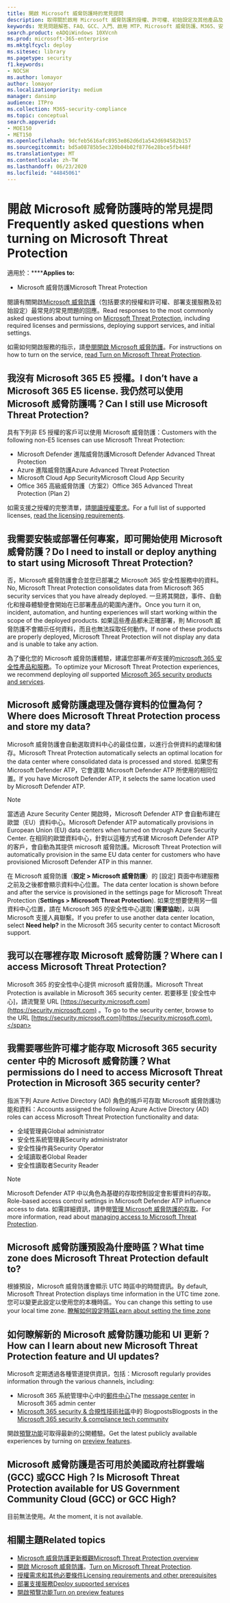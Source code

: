 ```yaml
---
title: 開啟 Microsoft 威脅防護時的常見提問
description: 取得關於啟用 Microsoft 威脅防護的授權、許可權、初始設定及其他產品及服務的最常見問題的答案。
keywords: 常見問題解答、FAQ、GCC、入門、啟用 MTP、Microsoft 威脅防護、M365、安全性、資料位置、必要許可權、授權資格、設定頁面
search.product: eADQiWindows 10XVcnh
ms.prod: microsoft-365-enterprise
ms.mktglfcycl: deploy
ms.sitesec: library
ms.pagetype: security
f1.keywords:
- NOCSH
ms.author: lomayor
author: lomayor
ms.localizationpriority: medium
manager: dansimp
audience: ITPro
ms.collection: M365-security-compliance
ms.topic: conceptual
search.appverid:
- MOE150
- MET150
ms.openlocfilehash: 9dcfeb5616afc8953e862d6d1a542d694582b157
ms.sourcegitcommit: bd5a08785b5ec320b04b02f8776e28bce5fb448f
ms.translationtype: MT
ms.contentlocale: zh-TW
ms.lasthandoff: 06/23/2020
ms.locfileid: "44845061"
---
```

# <a name="frequently-asked-questions-when-turning-on-microsoft-threat-protection"></a><span data-ttu-id="0a0b0-104">開啟 Microsoft 威脅防護時的常見提問</span><span class="sxs-lookup"><span data-stu-id="0a0b0-104">Frequently asked questions when turning on Microsoft Threat Protection</span></span>

<span data-ttu-id="0a0b0-105">適用於：\*\*\*\*</span><span class="sxs-lookup"><span data-stu-id="0a0b0-105">**Applies to:**</span></span>
- <span data-ttu-id="0a0b0-106">Microsoft 威脅防護</span><span class="sxs-lookup"><span data-stu-id="0a0b0-106">Microsoft Threat Protection</span></span>

<span data-ttu-id="0a0b0-107">閱讀有關開啟[Microsoft 威脅防護](microsoft-threat-protection.md)（包括要求的授權和許可權、部署支援服務及初始設定）最常見的常見問題的回應。</span><span class="sxs-lookup"><span data-stu-id="0a0b0-107">Read responses to the most commonly asked questions about turning on [Microsoft Threat Protection](microsoft-threat-protection.md), including required licenses and permissions, deploying support services, and initial settings.</span></span>

<span data-ttu-id="0a0b0-108">如需如何開啟服務的指示，請[參閱開啟 Microsoft 威脅防護](mtp-enable.md)。</span><span class="sxs-lookup"><span data-stu-id="0a0b0-108">For instructions on how to turn on the service, [read Turn on Microsoft Threat Protection](mtp-enable.md).</span></span>

## <a name="i-dont-have-a-microsoft-365-e5-license-can-i-still-use-microsoft-threat-protection"></a><span data-ttu-id="0a0b0-109">我沒有 Microsoft 365 E5 授權。</span><span class="sxs-lookup"><span data-stu-id="0a0b0-109">I don’t have a Microsoft 365 E5 license.</span></span> <span data-ttu-id="0a0b0-110">我仍然可以使用 Microsoft 威脅防護嗎？</span><span class="sxs-lookup"><span data-stu-id="0a0b0-110">Can I still use Microsoft Threat Protection?</span></span>

<span data-ttu-id="0a0b0-111">具有下列非 E5 授權的客戶可以使用 Microsoft 威脅防護：</span><span class="sxs-lookup"><span data-stu-id="0a0b0-111">Customers with the following non-E5 licenses can use Microsoft Threat Protection:</span></span>

- <span data-ttu-id="0a0b0-112">Microsoft Defender 進階威脅防護</span><span class="sxs-lookup"><span data-stu-id="0a0b0-112">Microsoft Defender Advanced Threat Protection</span></span>
- <span data-ttu-id="0a0b0-113">Azure 進階威脅防護</span><span class="sxs-lookup"><span data-stu-id="0a0b0-113">Azure Advanced Threat Protection</span></span>
- <span data-ttu-id="0a0b0-114">Microsoft Cloud App Security</span><span class="sxs-lookup"><span data-stu-id="0a0b0-114">Microsoft Cloud App Security</span></span>
- <span data-ttu-id="0a0b0-115">Office 365 高級威脅防護（方案2）</span><span class="sxs-lookup"><span data-stu-id="0a0b0-115">Office 365 Advanced Threat Protection (Plan 2)</span></span>
 
<span data-ttu-id="0a0b0-116">如需支援之授權的完整清單，請[閱讀授權要求](prerequisites.md#licensing-requirements)。</span><span class="sxs-lookup"><span data-stu-id="0a0b0-116">For a full list of supported licenses, [read the licensing requirements](prerequisites.md#licensing-requirements).</span></span>

## <a name="do-i-need-to-install-or-deploy-anything-to-start-using-microsoft-threat-protection"></a><span data-ttu-id="0a0b0-117">我需要安裝或部署任何專案，即可開始使用 Microsoft 威脅防護？</span><span class="sxs-lookup"><span data-stu-id="0a0b0-117">Do I need to install or deploy anything to start using Microsoft Threat Protection?</span></span>

<span data-ttu-id="0a0b0-118">否，Microsoft 威脅防護會合並您已部署之 Microsoft 365 安全性服務中的資料。</span><span class="sxs-lookup"><span data-stu-id="0a0b0-118">No, Microsoft Threat Protection consolidates data from Microsoft 365 security services that you have already deployed.</span></span> <span data-ttu-id="0a0b0-119">一旦將其開啟，事件、自動化和搜尋體驗便會開始在已部署產品的範圍內運作。</span><span class="sxs-lookup"><span data-stu-id="0a0b0-119">Once you turn it on, incident, automation, and hunting experiences will start working within the scope of the deployed products.</span></span> <span data-ttu-id="0a0b0-120">如果這些產品都未正確部署，則 Microsoft 威脅防護不會顯示任何資料，而且也無法採取任何動作。</span><span class="sxs-lookup"><span data-stu-id="0a0b0-120">If none of these products are properly deployed, Microsoft Threat Protection will not display any data and is unable to take any action.</span></span>

<span data-ttu-id="0a0b0-121">為了優化您的 Microsoft 威脅防護體驗，建議您部署*所有*支援的[microsoft 365 安全性產品和服務](deploy-supported-services.md)。</span><span class="sxs-lookup"><span data-stu-id="0a0b0-121">To optimize your Microsoft Threat Protection experiences, we recommend deploying *all* supported [Microsoft 365 security products and services](deploy-supported-services.md).</span></span>

## <a name="where-does-microsoft-threat-protection-process-and-store-my-data"></a><span data-ttu-id="0a0b0-122">Microsoft 威脅防護處理及儲存資料的位置為何？</span><span class="sxs-lookup"><span data-stu-id="0a0b0-122">Where does Microsoft Threat Protection process and store my data?</span></span>
<span data-ttu-id="0a0b0-123">Microsoft 威脅防護會自動選取資料中心的最佳位置，以進行合併資料的處理和儲存。</span><span class="sxs-lookup"><span data-stu-id="0a0b0-123">Microsoft Threat Protection automatically selects an optimal location for the data center where consolidated data is processed and stored.</span></span> <span data-ttu-id="0a0b0-124">如果您有 Microsoft Defender ATP，它會選取 Microsoft Defender ATP 所使用的相同位置。</span><span class="sxs-lookup"><span data-stu-id="0a0b0-124">If you have Microsoft Defender ATP, it selects the same location used by Microsoft Defender ATP.</span></span>

>[!NOTE]
><span data-ttu-id="0a0b0-125">當透過 Azure Security Center 開啟時，Microsoft Defender ATP 會自動布建在歐盟（EU）資料中心。</span><span class="sxs-lookup"><span data-stu-id="0a0b0-125">Microsoft Defender ATP automatically provisions in European Union (EU) data centers when turned on through Azure Security Center.</span></span> <span data-ttu-id="0a0b0-126">在相同的歐盟資料中心，針對以這種方式布建 Microsoft Defender ATP 的客戶，會自動為其提供 microsoft 威脅防護。</span><span class="sxs-lookup"><span data-stu-id="0a0b0-126">Microsoft Threat Protection will automatically provision in the same EU data center for customers who have provisioned Microsoft Defender ATP in this manner.</span></span> 

<span data-ttu-id="0a0b0-127">在 Microsoft 威脅防護（**設定 > Microsoft 威脅防護**）的 [設定] 頁面中布建服務之前及之後都會顯示資料中心位置。</span><span class="sxs-lookup"><span data-stu-id="0a0b0-127">The data center location is shown before and after the service is provisioned in the settings page for Microsoft Threat Protection (**Settings > Microsoft Threat Protection**).</span></span> <span data-ttu-id="0a0b0-128">如果您想要使用另一個資料中心位置，請在 Microsoft 365 的安全性中心選取 [**需要協助**]，以與 Microsoft 支援人員聯繫。</span><span class="sxs-lookup"><span data-stu-id="0a0b0-128">If you prefer to use another data center location, select **Need help?** in the Microsoft 365 security center to contact Microsoft support.</span></span>

## <a name="where-can-i-access-microsoft-threat-protection"></a><span data-ttu-id="0a0b0-129">我可以在哪裡存取 Microsoft 威脅防護？</span><span class="sxs-lookup"><span data-stu-id="0a0b0-129">Where can I access Microsoft Threat Protection?</span></span>

<span data-ttu-id="0a0b0-130">Microsoft 365 的安全性中心提供 microsoft 威脅防護。</span><span class="sxs-lookup"><span data-stu-id="0a0b0-130">Microsoft Threat Protection is available in Microsoft 365 security center.</span></span> <span data-ttu-id="0a0b0-131">若要移至 [安全性中心]，請流覽至 URL [https://security.microsoft.com](https://security.microsoft.com) 。</span><span class="sxs-lookup"><span data-stu-id="0a0b0-131">To go to the security center, browse to the URL [https://security.microsoft.com](https://security.microsoft.com).</span></span>

##  <a name="what-permissions-do-i-need-to-access-microsoft-threat-protection-in-microsoft-365-security-center"></a><span data-ttu-id="0a0b0-132">我需要哪些許可權才能存取 Microsoft 365 security center 中的 Microsoft 威脅防護？</span><span class="sxs-lookup"><span data-stu-id="0a0b0-132">What permissions do I need to access Microsoft Threat Protection in Microsoft 365 security center?</span></span>

<span data-ttu-id="0a0b0-133">指派下列 Azure Active Directory (AD) 角色的帳戶可存取 Microsoft 威脅防護功能和資料：</span><span class="sxs-lookup"><span data-stu-id="0a0b0-133">Accounts assigned the following Azure Active Directory (AD) roles can access Microsoft Threat Protection functionality and data:</span></span>

- <span data-ttu-id="0a0b0-134">全域管理員</span><span class="sxs-lookup"><span data-stu-id="0a0b0-134">Global administrator</span></span>
- <span data-ttu-id="0a0b0-135">安全性系統管理員</span><span class="sxs-lookup"><span data-stu-id="0a0b0-135">Security administrator</span></span>
- <span data-ttu-id="0a0b0-136">安全性操作員</span><span class="sxs-lookup"><span data-stu-id="0a0b0-136">Security Operator</span></span>
- <span data-ttu-id="0a0b0-137">全域讀取者</span><span class="sxs-lookup"><span data-stu-id="0a0b0-137">Global Reader</span></span>
- <span data-ttu-id="0a0b0-138">安全性讀取者</span><span class="sxs-lookup"><span data-stu-id="0a0b0-138">Security Reader</span></span>

>[!NOTE]
><span data-ttu-id="0a0b0-139">Microsoft Defender ATP 中以角色為基礎的存取控制設定會影響資料的存取。</span><span class="sxs-lookup"><span data-stu-id="0a0b0-139">Role-based access control settings in Microsoft Defender ATP influence access to data.</span></span> <span data-ttu-id="0a0b0-140">如需詳細資訊，請參閱[管理 Microsoft 威脅防護的存取](mtp-permissions.md)。</span><span class="sxs-lookup"><span data-stu-id="0a0b0-140">For more information, read about [managing access to Microsoft Threat Protection](mtp-permissions.md).</span></span>

## <a name="what-time-zone-does-microsoft-threat-protection-default-to"></a><span data-ttu-id="0a0b0-141">Microsoft 威脅防護預設為什麼時區？</span><span class="sxs-lookup"><span data-stu-id="0a0b0-141">What time zone does Microsoft Threat Protection default to?</span></span>
<span data-ttu-id="0a0b0-142">根據預設，Microsoft 威脅防護會顯示 UTC 時區中的時間資訊。</span><span class="sxs-lookup"><span data-stu-id="0a0b0-142">By default, Microsoft Threat Protection displays time information in the UTC time zone.</span></span> <span data-ttu-id="0a0b0-143">您可以變更此設定以使用您的本機時區。</span><span class="sxs-lookup"><span data-stu-id="0a0b0-143">You can change this setting to use your local time zone.</span></span> [<span data-ttu-id="0a0b0-144">瞭解如何設定時區</span><span class="sxs-lookup"><span data-stu-id="0a0b0-144">Learn about setting the time zone</span></span>](mtp-time-zone.md)

## <a name="how-can-i-learn-about-new-microsoft-threat-protection-feature-and-ui-updates"></a><span data-ttu-id="0a0b0-145">如何瞭解新的 Microsoft 威脅防護功能和 UI 更新？</span><span class="sxs-lookup"><span data-stu-id="0a0b0-145">How can I learn about new Microsoft Threat Protection feature and UI updates?</span></span>

<span data-ttu-id="0a0b0-146">Microsoft 定期透過各種管道提供資訊，包括：</span><span class="sxs-lookup"><span data-stu-id="0a0b0-146">Microsoft regularly provides information through the various channels, including:</span></span>

- <span data-ttu-id="0a0b0-147">Microsoft 365 系統管理中心中的[郵件中心](../../admin/manage/message-center.md)</span><span class="sxs-lookup"><span data-stu-id="0a0b0-147">The [message center](../../admin/manage/message-center.md) in Microsoft 365 admin center</span></span>
- <span data-ttu-id="0a0b0-148">[Microsoft 365 security & 合規性技術社區](https://techcommunity.microsoft.com/t5/security-privacy-and-compliance/bg-p/securityprivacycompliance)中的 Blogposts</span><span class="sxs-lookup"><span data-stu-id="0a0b0-148">Blogposts in the [Microsoft 365 security & compliance tech community](https://techcommunity.microsoft.com/t5/security-privacy-and-compliance/bg-p/securityprivacycompliance)</span></span>

<span data-ttu-id="0a0b0-149">開啟[預覽功能](preview.md)可取得最新的公開體驗。</span><span class="sxs-lookup"><span data-stu-id="0a0b0-149">Get the latest publicly available experiences by turning on [preview features](preview.md).</span></span>

## <a name="is-microsoft-threat-protection-available-for-us-government-community-cloud-gcc-or-gcc-high"></a><span data-ttu-id="0a0b0-150">Microsoft 威脅防護是否可用於美國政府社群雲端 (GCC) 或GCC High？</span><span class="sxs-lookup"><span data-stu-id="0a0b0-150">Is Microsoft Threat Protection available for US Government Community Cloud (GCC) or GCC High?</span></span>
<span data-ttu-id="0a0b0-151">目前無法使用。</span><span class="sxs-lookup"><span data-stu-id="0a0b0-151">At the moment, it is not available.</span></span>

## <a name="related-topics"></a><span data-ttu-id="0a0b0-152">相關主題</span><span class="sxs-lookup"><span data-stu-id="0a0b0-152">Related topics</span></span>

- [<span data-ttu-id="0a0b0-153">Microsoft 威脅防護更新概觀</span><span class="sxs-lookup"><span data-stu-id="0a0b0-153">Microsoft Threat Protection overview</span></span>](microsoft-threat-protection.md)
- <span data-ttu-id="0a0b0-154">[開啟 Microsoft 威脅防護](mtp-enable.md)。</span><span class="sxs-lookup"><span data-stu-id="0a0b0-154">[Turn on Microsoft Threat Protection](mtp-enable.md).</span></span>
- [<span data-ttu-id="0a0b0-155">授權需求和其他必要條件</span><span class="sxs-lookup"><span data-stu-id="0a0b0-155">Licensing requirements and other prerequisites</span></span>](prerequisites.md)
- [<span data-ttu-id="0a0b0-156">部署支援服務</span><span class="sxs-lookup"><span data-stu-id="0a0b0-156">Deploy supported services</span></span>](deploy-supported-services.md)
- [<span data-ttu-id="0a0b0-157">開啟預覽功能</span><span class="sxs-lookup"><span data-stu-id="0a0b0-157">Turn on preview features</span></span>](preview.md)